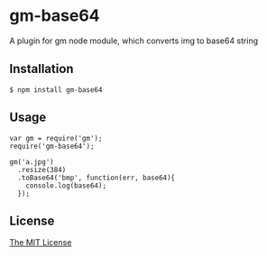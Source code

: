 # gm-base64

A plugin for gm node module, which converts img to base64 string

## Installation

    $ npm install gm-base64

## Usage

```
var gm = require('gm');
require('gm-base64');

gm('a.jpg')
  .resize(384)
  .toBase64('bmp', function(err, base64){
    console.log(base64);
  });

```

## License

[The MIT License](http://opensource.org/licenses/MIT)

